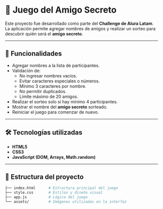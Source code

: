 # 🎁 Juego del Amigo Secreto

Este proyecto fue desarrollado como parte del **Challenge de Alura Latam**.  
La aplicación permite agregar nombres de amigos y realizar un sorteo para descubrir quién será el **amigo secreto**.  

---

## 🚀 Funcionalidades

- Agregar nombres a la lista de participantes.  
- Validación de:
  - No ingresar nombres vacíos.  
  - Evitar caracteres especiales o números.  
  - Mínimo 3 caracteres por nombre.  
  - No permitir duplicados.  
  - Límite máximo de 20 amigos.  
- Realizar el sorteo solo si hay mínimo 4 participantes.  
- Mostrar el nombre del **amigo secreto** sorteado.  
- Reiniciar el juego para comenzar de nuevo.  

---

## 🛠️ Tecnologías utilizadas

- **HTML5**  
- **CSS3**  
- **JavaScript (DOM, Arrays, Math.random)**  

---

## 📂 Estructura del proyecto

```bash
├── index.html      # Estructura principal del juego
├── style.css       # Estilos y diseño visual
├── app.js          # Lógica del juego
└── assets/         # Imágenes utilizadas en la interfaz
